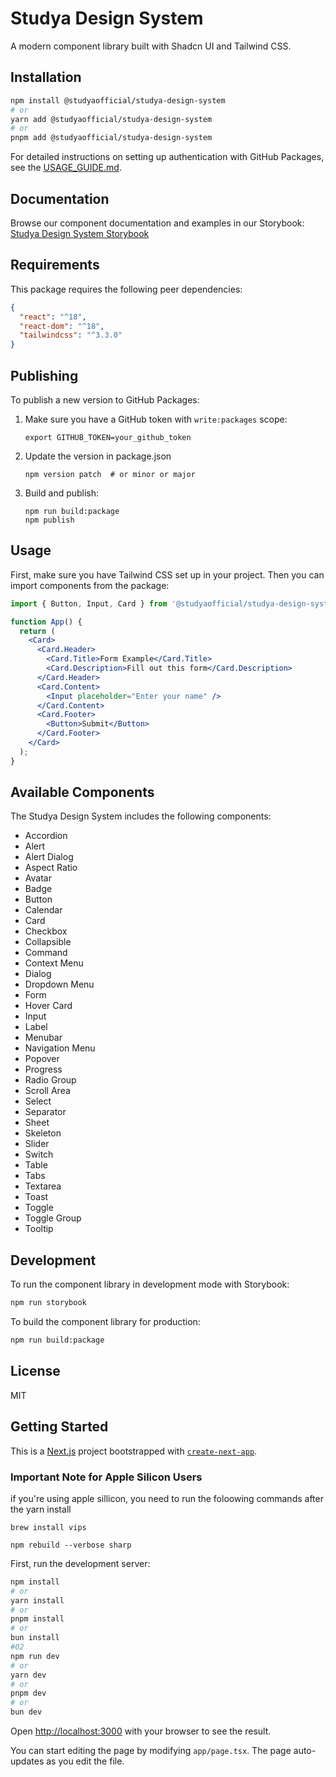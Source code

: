 # Studya Design System

A modern component library built with Shadcn UI and Tailwind CSS.

## Installation

```bash
npm install @studyaofficial/studya-design-system
# or
yarn add @studyaofficial/studya-design-system
# or
pnpm add @studyaofficial/studya-design-system
```

For detailed instructions on setting up authentication with GitHub Packages, see the [USAGE_GUIDE.md](./USAGE_GUIDE.md).

## Documentation

Browse our component documentation and examples in our Storybook:
[Studya Design System Storybook](https://studyaofficial.github.io/Design-System/)

## Requirements

This package requires the following peer dependencies:

```json
{
  "react": "^18",
  "react-dom": "^18",
  "tailwindcss": "^3.3.0"
}
```

## Publishing

To publish a new version to GitHub Packages:

1. Make sure you have a GitHub token with `write:packages` scope:
   ```
   export GITHUB_TOKEN=your_github_token
   ```

2. Update the version in package.json
   ```
   npm version patch  # or minor or major
   ```

3. Build and publish:
   ```
   npm run build:package
   npm publish
   ```

## Usage

First, make sure you have Tailwind CSS set up in your project. Then you can import components from the package:

```jsx
import { Button, Input, Card } from '@studyaofficial/studya-design-system';

function App() {
  return (
    <Card>
      <Card.Header>
        <Card.Title>Form Example</Card.Title>
        <Card.Description>Fill out this form</Card.Description>
      </Card.Header>
      <Card.Content>
        <Input placeholder="Enter your name" />
      </Card.Content>
      <Card.Footer>
        <Button>Submit</Button>
      </Card.Footer>
    </Card>
  );
}
```

## Available Components

The Studya Design System includes the following components:

- Accordion
- Alert
- Alert Dialog
- Aspect Ratio
- Avatar
- Badge
- Button
- Calendar
- Card
- Checkbox
- Collapsible
- Command
- Context Menu
- Dialog
- Dropdown Menu
- Form
- Hover Card
- Input
- Label
- Menubar
- Navigation Menu
- Popover
- Progress
- Radio Group
- Scroll Area
- Select
- Separator
- Sheet
- Skeleton
- Slider
- Switch
- Table
- Tabs
- Textarea
- Toast
- Toggle
- Toggle Group
- Tooltip

## Development

To run the component library in development mode with Storybook:

```bash
npm run storybook
```

To build the component library for production:

```bash
npm run build:package
```

## License

MIT

## Getting Started

This is a [Next.js](https://nextjs.org/) project bootstrapped with [`create-next-app`](https://github.com/vercel/next.js/tree/canary/packages/create-next-app).

### Important Note for Apple Silicon Users
if you're using apple sillicon, you need to run the foloowing commands after the yarn install
```
brew install vips

npm rebuild --verbose sharp
```
First, run the development server:

```bash
npm install
# or
yarn install
# or
pnpm install
# or
bun install 
#02
npm run dev
# or
yarn dev
# or
pnpm dev
# or
bun dev
```

Open [http://localhost:3000](http://localhost:3000) with your browser to see the result.

You can start editing the page by modifying `app/page.tsx`. The page auto-updates as you edit the file.

